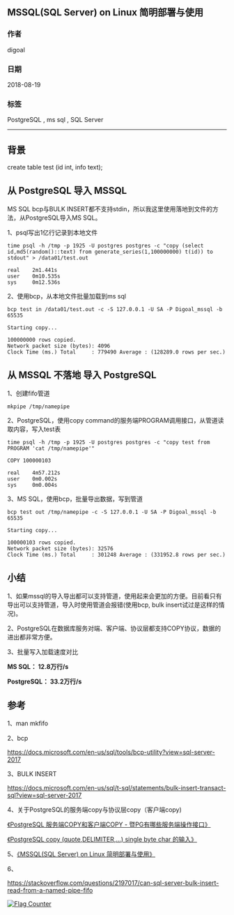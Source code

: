 ## MSSQL(SQL Server) on Linux 简明部署与使用     
                                                                       
### 作者                                                                       
digoal                                                                       
                                                                       
### 日期                                                                       
2018-08-19                                                                     
                                                                       
### 标签                                                                       
PostgreSQL , ms sql , SQL Server           
                                                                       
----                                                                       
                                                                       
## 背景        
  
  
create table test (id int, info text);  
  
  
  
## 从 PostgreSQL 导入 MSSQL  
  
MS SQL bcp与BULK INSERT都不支持stdin，所以我这里使用落地到文件的方法，从PostgreSQL导入MS SQL。  
  
1、psql写出1亿行记录到本地文件  
  
```  
time psql -h /tmp -p 1925 -U postgres postgres -c "copy (select id,md5(random()::text) from generate_series(1,100000000) t(id)) to stdout" > /data01/test.out  
  
real    2m1.441s  
user    0m10.535s  
sys     0m12.536s  
```  
  
2、使用bcp，从本地文件批量加载到ms sql  
  
```  
bcp test in /data01/test.out -c -S 127.0.0.1 -U SA -P Digoal_mssql -b 65535  
  
Starting copy...  
  
100000000 rows copied.  
Network packet size (bytes): 4096  
Clock Time (ms.) Total     : 779490 Average : (128289.0 rows per sec.)  
```  
  
## 从 MSSQL 不落地 导入 PostgreSQL  
1、创建fifo管道  
  
```  
mkpipe /tmp/namepipe  
```  
  
2、PostgreSQL，使用copy command的服务端PROGRAM调用接口，从管道读取内容，写入test表  
  
```  
time psql -h /tmp -p 1925 -U postgres postgres -c "copy test from PROGRAM 'cat /tmp/namepipe'"  
  
COPY 100000103  
  
real    4m57.212s  
user    0m0.002s  
sys     0m0.004s  
```  
  
3、MS SQL，使用bcp，批量导出数据，写到管道  
  
```  
bcp test out /tmp/namepipe -c -S 127.0.0.1 -U SA -P Digoal_mssql -b 65535  
  
Starting copy...  
  
100000103 rows copied.  
Network packet size (bytes): 32576  
Clock Time (ms.) Total     : 301248 Average : (331952.8 rows per sec.)  
```  
  
## 小结  
1、如果mssql的导入导出都可以支持管道，使用起来会更加的方便。目前看只有导出可以支持管道，导入时使用管道会报错(使用bcp, bulk insert试过是这样的情况)。  
  
2、PostgreSQL在数据库服务对端、客户端、协议层都支持COPY协议，数据的进出都非常方便。  
  
3、批量写入加载速度对比  
  
**MS SQL： 12.8万行/s**  
  
**PostgreSQL： 33.2万行/s**  
  
## 参考  
1、man mkfifo  
  
2、bcp  
  
https://docs.microsoft.com/en-us/sql/tools/bcp-utility?view=sql-server-2017  
  
3、BULK INSERT  
  
https://docs.microsoft.com/en-us/sql/t-sql/statements/bulk-insert-transact-sql?view=sql-server-2017  
  
4、关于PostgreSQL的服务端copy与协议层copy（客户端copy)  
  
[《PostgreSQL 服务端COPY和客户端COPY - 暨PG有哪些服务端操作接口》](../201805/20180516_03.md)    
  
[《PostgreSQL copy (quote,DELIMITER,...) single byte char 的输入》](../201805/20180510_01.md)    
  
5、[《MSSQL(SQL Server) on Linux 简明部署与使用》](../201808/20180819_01.md)    
  
6、  
  
https://stackoverflow.com/questions/2197017/can-sql-server-bulk-insert-read-from-a-named-pipe-fifo  
  
  
<a rel="nofollow" href="http://info.flagcounter.com/h9V1"  ><img src="http://s03.flagcounter.com/count/h9V1/bg_FFFFFF/txt_000000/border_CCCCCC/columns_2/maxflags_12/viewers_0/labels_0/pageviews_0/flags_0/"  alt="Flag Counter"  border="0"  ></a>  
  
